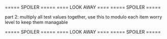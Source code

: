 ===== SPOILER =====
==== LOOK AWAY ====
===== SPOILER =====

part 2: multiply all test values together, use this to modulo each item worry level to keep them managable

===== SPOILER =====
==== LOOK AWAY ====
===== SPOILER =====
